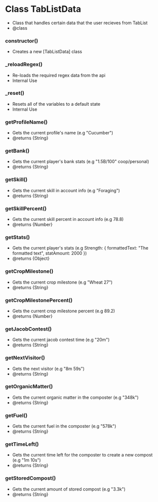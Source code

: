 # Class TabListData

*  Class that handles certain data that the user recieves from TabList
* @class
 

### constructor()

*  Creates a new [TabListData] class
     
    
### _reloadRegex()

*  Re-loads the required regex data from the api
*  Internal Use
     
    
### _reset()

*  Resets all of the variables to a default state
*  Internal Use
     
    
### getProfileName()

*  Gets the current profile's name (e.g "Cucumber")
* @returns {String}
     
    
### getBank()

*  Gets the current player's bank stats (e.g "1.5B/100" coop/personal)
* @returns {String}
     
    
### getSkill()

*  Gets the current skill in account info (e.g "Foraging")
* @returns {String}
     
    
### getSkillPercent()

*  Gets the current skill percent in account info (e.g 78.8)
* @returns {Number}
     
    
### getStats()

*  Gets the current player's stats (e.g Strength: { formattedText: "The formatted text", statAmount: 2000 })
* @returns {Object}
     
    
### getCropMilestone()

*  Gets the current crop milestone (e.g "Wheat 27")
* @returns {String}
     
    
### getCropMilestonePercent()

*  Gets the current crop milestone percent (e.g 89.2)
* @returns {Number}
     
    
### getJacobContest()

*  Gets the current jacob contest time (e.g "20m")
* @returns {String}
     
    
### getNextVisitor()

*  Gets the next visitor (e.g "8m 59s")
* @returns {String}
     
    
### getOrganicMatter()

*  Gets the current organic matter in the composter (e.g "348k")
* @returns {String}
     
    
### getFuel()

*  Gets the current fuel in the composter (e.g "578k")
* @returns {String}
     
    
### getTimeLeft()

*  Gets the current time left for the composter to create a new compost (e.g "1m 10s")
* @returns {String}
     
    
### getStoredCompost()

*  Gets the current amount of stored compost (e.g "3.3k")
* @returns {String}
     
    
